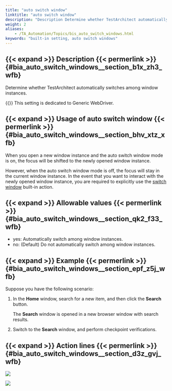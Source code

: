 ```yaml
--- 
title: "auto switch window"
linktitle: "auto switch window"
description: "Description Determine whether TestArchitect automatically switches among window instances. Important: This setting is dedicated to Generic WebDriver. Usage of auto switch window When you open a new ..."
weight: 2
aliases: 
    - /TA_Automation/Topics/bis_auto_switch_windows.html
keywords: "built-in setting, auto switch windows"
---
```


## {{< expand >}} Description {{< permerlink >}} {#bia_auto_switch_windows__section_b1x_zh3_wfb} 

Determine whether TestArchitect automatically switches among window instances.

{{<important>}} This setting is dedicated to Generic WebDriver.

## {{< expand >}} Usage of auto switch window {{< permerlink >}} {#bia_auto_switch_windows__section_bhv_xtz_xfb} 

When you open a new window instance and the auto switch window mode is on, the focus will be shifted to the newly opened window instance.

However, when the auto switch window mode is off, the focus will stay in the current window instance. In the event that you want to interact with the newly opened window instance, you are required to explicitly use the [switch window](/automation-guide/action-based-testing-language/built-in-actions/test-support-actions/webdriver/switch-window) built-in action.

## {{< expand >}} Allowable values {{< permerlink >}} {#bia_auto_switch_windows__section_qk2_f33_wfb} 

-   yes: Automatically switch among window instances.
-   no: \(Default\) Do not automatically switch among window instances.

## {{< expand >}} Example {{< permerlink >}} {#bia_auto_switch_windows__section_epf_z5j_wfb} 

Suppose you have the following scenario:

1.  In the **Home** window, search for a new item, and then click the **Search** button.

    The **Search** window is opened in a new browser window with search results.

2.  Switch to the **Search** window, and perform checkpoint verifications.

## {{< expand >}} Action lines {{< permerlink >}} {#bia_auto_switch_windows__section_d3z_gvj_wfb} 

![](/images/TA_Automation/Images/bia_auto_switch_windows_off_pgm.png)

![](/images/TA_Automation/Images/bia_auto_switch_windows_on_pgm.png)




